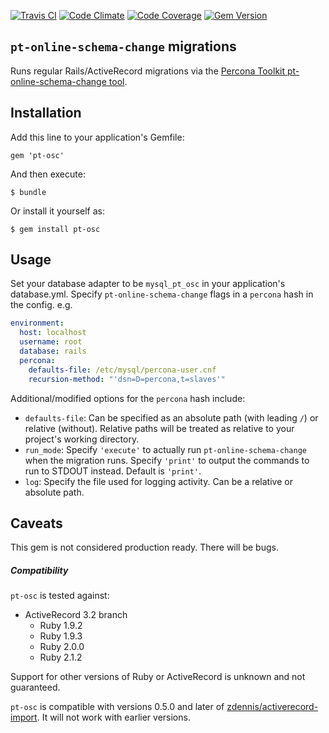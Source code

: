 [![Travis CI](https://travis-ci.org/steverice/pt-osc.svg)](https://travis-ci.org/steverice/pt-osc)
[![Code Climate](https://codeclimate.com/github/steverice/pt-osc.png)](https://codeclimate.com/github/steverice/pt-osc)
[![Code Coverage](https://codeclimate.com/github/steverice/pt-osc/coverage.png)](https://codeclimate.com/github/steverice/pt-osc)
[![Gem Version](https://badge.fury.io/rb/pt-osc.svg)](http://badge.fury.io/rb/pt-osc)

## `pt-online-schema-change` migrations

Runs regular Rails/ActiveRecord migrations via the [Percona Toolkit pt-online-schema-change tool](http://www.percona.com/doc/percona-toolkit/2.1/pt-online-schema-change.html).

## Installation

Add this line to your application's Gemfile:

    gem 'pt-osc'

And then execute:

    $ bundle

Or install it yourself as:

    $ gem install pt-osc

## Usage

Set your database adapter to be `mysql_pt_osc` in your application's database.yml.
Specify `pt-online-schema-change` flags in a `percona` hash in the config.
e.g.
```yaml
environment:
  host: localhost
  username: root
  database: rails
  percona:
    defaults-file: /etc/mysql/percona-user.cnf
    recursion-method: "'dsn=D=percona,t=slaves'"
```

Additional/modified options for the `percona` hash include:
  - `defaults-file`: Can be specified as an absolute path (with leading `/`) or relative (without). Relative paths will be treated as relative to your project's working directory.
  - `run_mode`: Specify `'execute'` to actually run `pt-online-schema-change` when the migration runs. Specify `'print'` to output the commands to run to STDOUT instead. Default is `'print'`.
  - `log`: Specify the file used for logging activity. Can be a relative or absolute path.

## Caveats

This gem is not considered production ready. There will be bugs.

##### Compatibility

`pt-osc` is tested against:
- ActiveRecord 3.2 branch
  - Ruby 1.9.2
  - Ruby 1.9.3
  - Ruby 2.0.0
  - Ruby 2.1.2

Support for other versions of Ruby or ActiveRecord is unknown and not guaranteed.

`pt-osc` is compatible with versions 0.5.0 and later of [zdennis/activerecord-import](https://github.com/zdennis/activerecord-import). It will not work with earlier versions.
